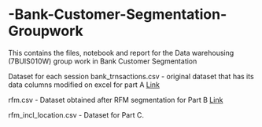 # -Bank-Customer-Segmentation-Groupwork
This contains the files, notebook and report for the Data warehousing (7BUIS010W) group work in Bank Customer Segmentation

Dataset for each session
bank_trnsactions.csv - original dataset that has its data columns modified on excel for part A [Link](https://drive.google.com/file/d/1QmcskzwrD0gB2aET3hiFx_JzhjTqUUUV/view?usp=drive_link)

rfm.csv - Dataset obtained after RFM segmentation for Part B [Link](https://drive.google.com/file/d/12sz_eGZHNLylQuJlAlsa0X-5KlNd3hqT/view?usp=drive_link)

rfm_incl_location.csv - Dataset for Part C.
